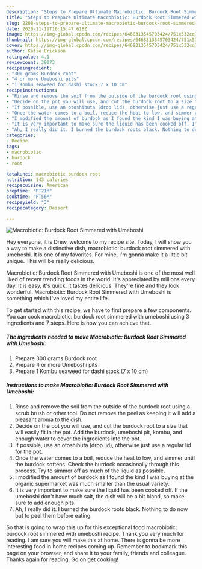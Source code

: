 ```yaml
---
description: "Steps to Prepare Ultimate Macrobiotic: Burdock Root Simmered with Umeboshi"
title: "Steps to Prepare Ultimate Macrobiotic: Burdock Root Simmered with Umeboshi"
slug: 2208-steps-to-prepare-ultimate-macrobiotic-burdock-root-simmered-with-umeboshi
date: 2020-11-19T16:15:47.618Z
image: https://img-global.cpcdn.com/recipes/6468313545703424/751x532cq70/macrobiotic-burdock-root-simmered-with-umeboshi-recipe-main-photo.jpg
thumbnail: https://img-global.cpcdn.com/recipes/6468313545703424/751x532cq70/macrobiotic-burdock-root-simmered-with-umeboshi-recipe-main-photo.jpg
cover: https://img-global.cpcdn.com/recipes/6468313545703424/751x532cq70/macrobiotic-burdock-root-simmered-with-umeboshi-recipe-main-photo.jpg
author: Katie Erickson
ratingvalue: 4.1
reviewcount: 39073
recipeingredient:
- "300 grams Burdock root"
- "4 or more Umeboshi pits"
- "1 Kombu seaweed for dashi stock 7 x 10 cm"
recipeinstructions:
- "Rinse and remove the soil from the outside of the burdock root using a scrub brush or other tool. Do not remove the peel as keeping it will add a pleasant aroma to the dish."
- "Decide on the pot you will use, and cut the burdock root to a size that will easily fit in the pot. Add the burdock, umeboshi pit, kombu, and enough water to cover the ingredients into the pot."
- "If possible, use an otoshibuta (drop lid), otherwise just use a regular lid for the pot."
- "Once the water comes to a boil, reduce the heat to low, and simmer until the burdock softens. Check the burdock occasionally through this process. Try to simmer off as much of the liquid as possible."
- "I modified the amount of burdock as I found the kind I was buying at the organic supermarket was much smaller than the usual variety."
- "It is very important to make sure the liquid has been cooked off. If the umeboshi don&#39;t have much salt, the dish will be a bit bland, so make sure to add enough pits."
- "Ah, I really did it. I burned the burdock roots black. Nothing to do now but to peel them before eating."
categories:
- Recipe
tags:
- macrobiotic
- burdock
- root

katakunci: macrobiotic burdock root 
nutrition: 143 calories
recipecuisine: American
preptime: "PT21M"
cooktime: "PT56M"
recipeyield: "3"
recipecategory: Dessert

---
```



![Macrobiotic: Burdock Root Simmered with Umeboshi](https://img-global.cpcdn.com/recipes/6468313545703424/751x532cq70/macrobiotic-burdock-root-simmered-with-umeboshi-recipe-main-photo.jpg)

Hey everyone, it is Drew, welcome to my recipe site. Today, I will show you a way to make a distinctive dish, macrobiotic: burdock root simmered with umeboshi. It is one of my favorites. For mine, I'm gonna make it a little bit unique. This will be really delicious.

Macrobiotic: Burdock Root Simmered with Umeboshi is one of the most well liked of recent trending foods in the world. It's appreciated by millions every day. It is easy, it's quick, it tastes delicious. They're fine and they look wonderful. Macrobiotic: Burdock Root Simmered with Umeboshi is something which I've loved my entire life.




To get started with this recipe, we have to first prepare a few components. You can cook macrobiotic: burdock root simmered with umeboshi using 3 ingredients and 7 steps. Here is how you can achieve that.

<!--inarticleads1-->

##### The ingredients needed to make Macrobiotic: Burdock Root Simmered with Umeboshi:

1. Prepare 300 grams Burdock root
1. Prepare 4 or more Umeboshi pits
1. Prepare 1 Kombu seaweed for dashi stock (7 x 10 cm)




<!--inarticleads2-->

##### Instructions to make Macrobiotic: Burdock Root Simmered with Umeboshi:

1. Rinse and remove the soil from the outside of the burdock root using a scrub brush or other tool. Do not remove the peel as keeping it will add a pleasant aroma to the dish.
1. Decide on the pot you will use, and cut the burdock root to a size that will easily fit in the pot. Add the burdock, umeboshi pit, kombu, and enough water to cover the ingredients into the pot.
1. If possible, use an otoshibuta (drop lid), otherwise just use a regular lid for the pot.
1. Once the water comes to a boil, reduce the heat to low, and simmer until the burdock softens. Check the burdock occasionally through this process. Try to simmer off as much of the liquid as possible.
1. I modified the amount of burdock as I found the kind I was buying at the organic supermarket was much smaller than the usual variety.
1. It is very important to make sure the liquid has been cooked off. If the umeboshi don&#39;t have much salt, the dish will be a bit bland, so make sure to add enough pits.
1. Ah, I really did it. I burned the burdock roots black. Nothing to do now but to peel them before eating.




So that is going to wrap this up for this exceptional food macrobiotic: burdock root simmered with umeboshi recipe. Thank you very much for reading. I am sure you will make this at home. There is gonna be more interesting food in home recipes coming up. Remember to bookmark this page on your browser, and share it to your family, friends and colleague. Thanks again for reading. Go on get cooking!
